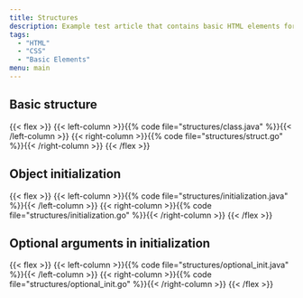 ```yaml
---
title: Structures
description: Example test article that contains basic HTML elements for text formatting on the Web.
tags:
  - "HTML"
  - "CSS"
  - "Basic Elements"
menu: main
---
```


## Basic structure

{{< flex >}}
{{< left-column >}}{{% code file="structures/class.java" %}}{{< /left-column >}}
{{< right-column >}}{{% code file="structures/struct.go" %}}{{< /right-column >}}
{{< /flex >}}

## Object initialization

{{< flex >}}
{{< left-column >}}{{% code file="structures/initialization.java" %}}{{< /left-column >}}
{{< right-column >}}{{% code file="structures/initialization.go" %}}{{< /right-column >}}
{{< /flex >}}

## Optional arguments in initialization

{{< flex >}}
{{< left-column >}}{{% code file="structures/optional_init.java" %}}{{< /left-column >}}
{{< right-column >}}{{% code file="structures/optional_init.go" %}}{{< /right-column >}}
{{< /flex >}}